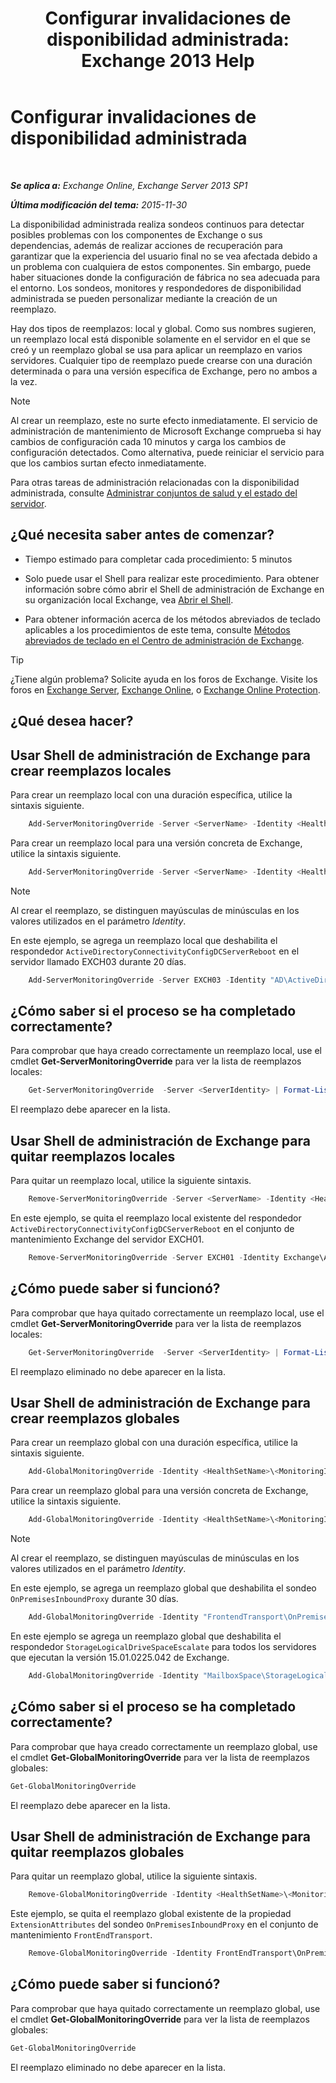 ﻿---
title: 'Configurar invalidaciones de disponibilidad administrada: Exchange 2013 Help'
TOCTitle: Configurar invalidaciones de disponibilidad administrada
ms:assetid: c8f315b3-1d5e-4ad9-8bea-9c3a4a13ebfc
ms:mtpsurl: https://technet.microsoft.com/es-es/library/Dn482055(v=EXCHG.150)
ms:contentKeyID: 59890415
ms.date: 05/22/2018
mtps_version: v=EXCHG.150
ms.translationtype: MT
---

# Configurar invalidaciones de disponibilidad administrada

 

_**Se aplica a:** Exchange Online, Exchange Server 2013 SP1_

_**Última modificación del tema:** 2015-11-30_

La disponibilidad administrada realiza sondeos continuos para detectar posibles problemas con los componentes de Exchange o sus dependencias, además de realizar acciones de recuperación para garantizar que la experiencia del usuario final no se vea afectada debido a un problema con cualquiera de estos componentes. Sin embargo, puede haber situaciones donde la configuración de fábrica no sea adecuada para el entorno. Los sondeos, monitores y respondedores de disponibilidad administrada se pueden personalizar mediante la creación de un reemplazo.

Hay dos tipos de reemplazos: local y global. Como sus nombres sugieren, un reemplazo local está disponible solamente en el servidor en el que se creó y un reemplazo global se usa para aplicar un reemplazo en varios servidores. Cualquier tipo de reemplazo puede crearse con una duración determinada o para una versión específica de Exchange, pero no ambos a la vez.


> [!NOTE]
> Al crear un reemplazo, este no surte efecto inmediatamente. El servicio de administración de mantenimiento de Microsoft Exchange comprueba si hay cambios de configuración cada 10 minutos y carga los cambios de configuración detectados. Como alternativa, puede reiniciar el servicio para que los cambios surtan efecto inmediatamente.



Para otras tareas de administración relacionadas con la disponibilidad administrada, consulte [Administrar conjuntos de salud y el estado del servidor](manage-health-sets-and-server-health-exchange-2013-help.md).

## ¿Qué necesita saber antes de comenzar?

  - Tiempo estimado para completar cada procedimiento: 5 minutos

  - Solo puede usar el Shell para realizar este procedimiento. Para obtener información sobre cómo abrir el Shell de administración de Exchange en su organización local Exchange, vea [Abrir el Shell](https://technet.microsoft.com/es-es/library/dd638134\(v=exchg.150\)).

  - Para obtener información acerca de los métodos abreviados de teclado aplicables a los procedimientos de este tema, consulte [Métodos abreviados de teclado en el Centro de administración de Exchange](keyboard-shortcuts-in-the-exchange-admin-center-exchange-online-protection-help.md).


> [!TIP]
> ¿Tiene algún problema? Solicite ayuda en los foros de Exchange. Visite los foros en <A href="https://go.microsoft.com/fwlink/p/?linkid=60612">Exchange Server</A>, <A href="https://go.microsoft.com/fwlink/p/?linkid=267542">Exchange Online</A>, o <A href="https://go.microsoft.com/fwlink/p/?linkid=285351">Exchange Online Protection</A>.



## ¿Qué desea hacer?

## Usar Shell de administración de Exchange para crear reemplazos locales

Para crear un reemplazo local con una duración específica, utilice la sintaxis siguiente.

```powershell
    Add-ServerMonitoringOverride -Server <ServerName> -Identity <HealthSetName>\<MonitoringItemName>[\<TargetResource>] -ItemType <Probe | Monitor | Responder | Maintenance> -PropertyName <PropertyName> -PropertyValue <Value> -Duration <dd.hh:mm:ss>
```

Para crear un reemplazo local para una versión concreta de Exchange, utilice la sintaxis siguiente.

```powershell
    Add-ServerMonitoringOverride -Server <ServerName> -Identity <HealthSetName>\<MonitoringItemName>[\<TargetResource>] -ItemType <Probe | Monitor | Responder | Maintenance> -PropertyName <PropertyName> -PropertyValue <Value> -Version <15.01.xxxx.xxx>
```

> [!NOTE]
> Al crear el reemplazo, se distinguen mayúsculas de minúsculas en los valores utilizados en el parámetro <EM>Identity</EM>.



En este ejemplo, se agrega un reemplazo local que deshabilita el respondedor `ActiveDirectoryConnectivityConfigDCServerReboot` en el servidor llamado EXCH03 durante 20 días.

```powershell
    Add-ServerMonitoringOverride -Server EXCH03 -Identity "AD\ActiveDirectoryConnectivityConfigDCServerReboot" -ItemType Responder -PropertyName Enabled -PropertyValue 0 -Duration 20.00:00:00
```

## ¿Cómo saber si el proceso se ha completado correctamente?

Para comprobar que haya creado correctamente un reemplazo local, use el cmdlet **Get-ServerMonitoringOverride** para ver la lista de reemplazos locales:

```powershell
    Get-ServerMonitoringOverride  -Server <ServerIdentity> | Format-List
```

El reemplazo debe aparecer en la lista.

## Usar Shell de administración de Exchange para quitar reemplazos locales

Para quitar un reemplazo local, utilice la siguiente sintaxis.

```powershell
    Remove-ServerMonitoringOverride -Server <ServerName> -Identity <HealthSetName>\<MonitoringItemName>[\<TargetResource>] -ItemType <ExistingItemTypeValue> -PropertyName <PropertytoRemove>
```

En este ejemplo, se quita el reemplazo local existente del respondedor `ActiveDirectoryConnectivityConfigDCServerReboot` en el conjunto de mantenimiento Exchange del servidor EXCH01.

```powershell
    Remove-ServerMonitoringOverride -Server EXCH01 -Identity Exchange\ActiveDirectoryConnectivityConfigDCServerReboot -ItemType Responder -PropertyName Enabled
```

## ¿Cómo puede saber si funcionó?

Para comprobar que haya quitado correctamente un reemplazo local, use el cmdlet **Get-ServerMonitoringOverride** para ver la lista de reemplazos locales:

```powershell
    Get-ServerMonitoringOverride  -Server <ServerIdentity> | Format-List
```

El reemplazo eliminado no debe aparecer en la lista.

## Usar Shell de administración de Exchange para crear reemplazos globales

Para crear un reemplazo global con una duración específica, utilice la sintaxis siguiente.

```powershell
    Add-GlobalMonitoringOverride -Identity <HealthSetName>\<MonitoringItemName>[\<TargetResource>] -ItemType <Probe | Monitor | Responder | Maintenance> -PropertyName <PropertytoOverride> -PropertyValue <NewPropertyValue> -Duration <dd.hh:mm:ss>
```

Para crear un reemplazo global para una versión concreta de Exchange, utilice la sintaxis siguiente.

```powershell
    Add-GlobalMonitoringOverride -Identity <HealthSetName>\<MonitoringItemName>[\<TargetResource>] -ItemType <Probe | Monitor | Responder | Maintenance> -PropertyName <PropertytoOverride> -PropertyValue <NewPropertyValue> -ApplyVersion <15.01.xxxx.xxx>
```

> [!NOTE]
> Al crear el reemplazo, se distinguen mayúsculas de minúsculas en los valores utilizados en el parámetro <EM>Identity</EM>.



En este ejemplo, se agrega un reemplazo global que deshabilita el sondeo `OnPremisesInboundProxy` durante 30 días.

```powershell
    Add-GlobalMonitoringOverride -Identity "FrontendTransport\OnPremisesInboundProxy" -ItemType Probe -PropertyName Enabled -PropertyValue 0 -Duration 30.00:00:00
```

En este ejemplo se agrega un reemplazo global que deshabilita el respondedor `StorageLogicalDriveSpaceEscalate` para todos los servidores que ejecutan la versión 15.01.0225.042 de Exchange.

```powershell
    Add-GlobalMonitoringOverride -Identity "MailboxSpace\StorageLogicalDriveSpaceEscalate" -PropertyName Enabled -PropertyValue 0 -ItemType Responder -ApplyVersion "15.01.0225.042"
```

## ¿Cómo saber si el proceso se ha completado correctamente?

Para comprobar que haya creado correctamente un reemplazo global, use el cmdlet **Get-GlobalMonitoringOverride** para ver la lista de reemplazos globales:

```powershell
Get-GlobalMonitoringOverride
```

El reemplazo debe aparecer en la lista.

## Usar Shell de administración de Exchange para quitar reemplazos globales

Para quitar un reemplazo global, utilice la siguiente sintaxis.

```powershell
    Remove-GlobalMonitoringOverride -Identity <HealthSetName>\<MonitoringItemName>[\<TargetResource>] -ItemType <ExistingItemTypeValue> -PropertyName <OverriddenProperty>
```

Este ejemplo, se quita el reemplazo global existente de la propiedad `ExtensionAttributes` del sondeo `OnPremisesInboundProxy` en el conjunto de mantenimiento `FrontEndTransport`.

```powershell
    Remove-GlobalMonitoringOverride -Identity FrontEndTransport\OnPremisesInboundProxy -ItemType Probe -PropertyName ExtensionAttributes
```

## ¿Cómo puede saber si funcionó?

Para comprobar que haya quitado correctamente un reemplazo global, use el cmdlet **Get-GlobalMonitoringOverride** para ver la lista de reemplazos globales:

```powershell
Get-GlobalMonitoringOverride
```

El reemplazo eliminado no debe aparecer en la lista.

